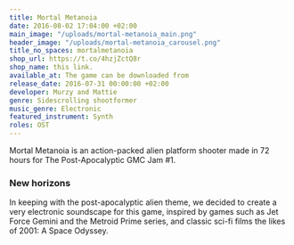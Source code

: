 ```yaml
---
title: Mortal Metanoia
date: 2016-08-02 17:04:00 +02:00
main_image: "/uploads/mortal-metanoia_main.png"
header_image: "/uploads/mortal-metanoia_carousel.png"
title_no_spaces: mortalmetanoia
shop_url: https://t.co/4hzjZctQ8r
shop_name: this link.
available_at: The game can be downloaded from
release_date: 2016-07-31 00:00:00 +02:00
developer: Murzy and Mattie
genre: Sidescrolling shootformer
music_genre: Electronic
featured_instrument: Synth
roles: OST
---
```


Mortal Metanoia is an action-packed alien platform shooter made in 72 hours for The Post-Apocalyptic GMC Jam #1.

### New horizons
In keeping with the post-apocalyptic alien theme, we decided to create a very electronic soundscape for this game, inspired by games such as Jet Force Gemini and the Metroid Prime series, and classic sci-fi films the likes of 2001: A Space Odyssey.
